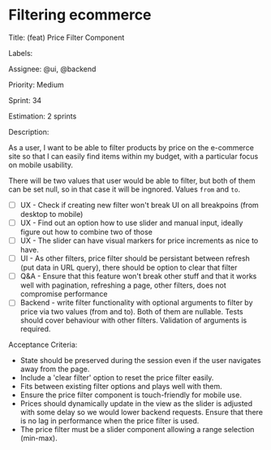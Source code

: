 # Filtering ecommerce

Title: (feat) Price Filter Component

Labels:

Assignee: @ui, @backend

Priority: Medium

Sprint: 34

Estimation: 2 sprints

Description:

As a user, I want to be able to filter products by price on the e-commerce site so that I can easily find items within my budget, with a particular focus on mobile usability.

There will be two values that user would be able to filter, but both of them can be set null, so in that case it will be ingnored. Values `from` and `to`.

- [ ] UX - Check if creating new filter won't break UI on all breakpoins (from desktop to mobile)
- [ ] UX - Find out an option how to use slider and manual input, ideally figure out how to combine two of those
- [ ] UX - The slider can have visual markers for price increments as nice to have.
- [ ] UI - As other filters, price filter should be persistant between refresh (put data in URL query), there should be option to clear that filter
- [ ] Q&A - Ensure that this feature won't break other stuff and that it works well with pagination, refreshing a page, other filters, does not compromise performance
- [ ] Backend - write filter functionality with optional arguments to filter by price via two values (from and to). Both of them are nullable. Tests should cover behaviour with other filters. Validation of arguments is required.

Acceptance Criteria:

- State should be preserved during the session even if the user navigates away from the page.
- Include a 'clear filter' option to reset the price filter easily.
- Fits between existing filter options and plays well with them.
- Ensure the price filter component is touch-friendly for mobile use.
- Prices should dynamically update in the view as the slider is adjusted with some delay so we would lower backend requests. Ensure that there is no lag in performance when the price filter is used.
- The price filter must be a slider component allowing a range selection (min-max).
